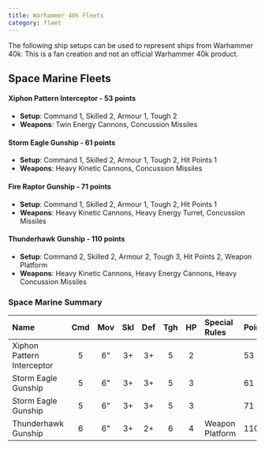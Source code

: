 ```yaml
---
title: Warhammer 40k Fleets
category: fleet
---
```


The following ship setups can be used to represent ships from Warhammer 40k. This is a fan creation and not an official Warhammer 40k product.

## Space Marine Fleets

#### Xiphon Pattern Interceptor - 53 points

- **Setup**: Command 1, Skilled 2, Armour 1, Tough 2
- **Weapons**: Twin Energy Cannons, Concussion Missiles

#### Storm Eagle Gunship - 61 points

- **Setup**: Command 1, Skilled 2, Armour 1, Tough 2, Hit Points 1
- **Weapons**: Heavy Kinetic Cannons, Concussion Missiles

#### Fire Raptor Gunship - 71 points

- **Setup**: Command 1, Skilled 2, Armour 1, Tough 2, Hit Points 1
- **Weapons**: Heavy Kinetic Cannons, Heavy Energy Turret, Concussion Missiles

#### Thunderhawk Gunship - 110 points

- **Setup**: Command 2, Skilled 2, Armour 2, Tough 3, Hit Points 2, Weapon Platform
- **Weapons**: Heavy Kinetic Cannons, Heavy Energy Cannons, Heavy Concussion Missiles

### Space Marine Summary

| Name                         | Cmd | Mov | Skl | Def | Tgh | HP  | Special Rules         | Points |
| :--------------------------- | :-: | :-: | :-: | :-: | :-: | :-: | :-------------------- | :----- |
| Xiphon Pattern Interceptor   |  5  |  6" |  3+ |  3+ |  5  |  2  |                       | 53     |
| Storm Eagle Gunship          |  5  |  6" |  3+ |  3+ |  5  |  3  |                       | 61     |
| Storm Eagle Gunship          |  5  |  6" |  3+ |  3+ |  5  |  3  |                       | 71     | 
| Thunderhawk Gunship          |  6  |  6" |  3+ |  2+ |  6  |  4  | Weapon Platform       | 110    |